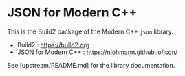 JSON for Modern C++ 
===================

This is the Build2 package of the Modern C++ `json` library.

 - Build2 : https://build2.org
 - JSON for Modern C++ : https://nlohmann.github.io/json/

See [upstream/README.md] for the library documentation.
